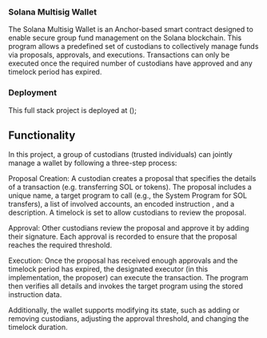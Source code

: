 ### Solana Multisig Wallet

The Solana Multisig Wallet is an Anchor-based smart contract designed to enable secure group fund management on the Solana blockchain. This program allows a predefined set of custodians to collectively manage funds via proposals, approvals, and executions. Transactions can only be executed once the required number of custodians have approved and any timelock period has expired.

### Deployment

This full stack project is deployed at ();

## Functionality

In this project, a group of custodians (trusted individuals) can jointly manage a wallet by following a three-step process:

Proposal Creation:
A custodian creates a proposal that specifies the details of a transaction (e.g. transferring SOL or tokens). The proposal includes a unique name, a target program to call (e.g., the System Program for SOL transfers), a list of involved accounts, an encoded instruction , and a description. A timelock is set to allow custodians to review the proposal.

Approval:
Other custodians review the proposal and approve it by adding their signature. Each approval is recorded to ensure that the proposal reaches the required threshold.

Execution:
Once the proposal has received enough approvals and the timelock period has expired, the designated executor (in this implementation, the proposer) can execute the transaction. The program then verifies all details and invokes the target program using the stored instruction data.

Additionally, the wallet supports modifying its state, such as adding or removing custodians, adjusting the approval threshold, and changing the timelock duration.
